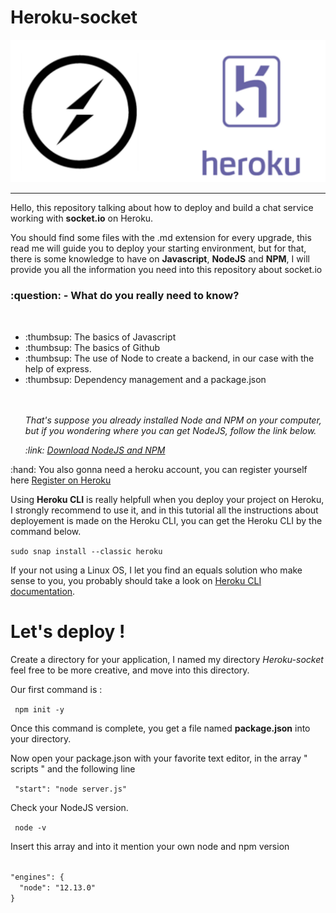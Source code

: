 # Heroku-socket

<img src="repo.png">

<hr>

<p> Hello, this repository talking about how to deploy and build a chat service working with <b>socket.io</b> on Heroku.</p>
<p> You should find some files with the .md extension for every upgrade, this read me will guide you to deploy your starting environment, but for that, there is some knowledge to have on <b>Javascript</b>, <b>NodeJS</b> and <b>NPM</b>, I will provide you all the information you need into this repository about socket.io </p>

<h3> :question: - What do you really need to know? </h3>

<br>

<ul>

<li> :thumbsup: The basics of Javascript</li>
<li> :thumbsup: The basics of Github</li>
<li> :thumbsup: The use of Node to create a backend, in our case with the help of express.</li>
<li> :thumbsup: Dependency management and a package.json</li>
<br><br>
<p><i> That's suppose you already installed Node and NPM on your computer, but if you wondering where you can get NodeJS, follow the link below.</i></p>
<p><i> :link: <a href="https://www.npmjs.com/get-npm" target="_blank">Download NodeJS and NPM </a> </i></p>


</ul>

<p> :hand: You also gonna need a heroku account, you can register yourself here <a href="https://signup.heroku.com/" target="_blank"> Register on Heroku </a></p>

<p>
Using <b>Heroku CLI</b> is really helpfull when you deploy your project on Heroku, I strongly recommend to use it, and in this tutorial all the instructions about deployement is made on the Heroku CLI, you can get the Heroku CLI by the command below.</p>

<code>sudo snap install --classic heroku </code>

<p> If your not using a Linux OS, I let you find an equals solution who make sense to you, you probably should take a look on <a href="https://devcenter.heroku.com/articles/heroku-cli" target="_blank"> Heroku CLI documentation</a>.</p>

# Let's deploy !


<p> Create a directory for your application, I named my directory <i>Heroku-socket </i> feel free to be more creative, and move into this directory.</p>

<p>Our first command  is : </p>

<code> npm init -y </code>

<p> Once this command is complete, you get a file named  <b>package.json</b> into your directory. </p>

<p> Now open your package.json with your favorite text editor, in the array " scripts " and the following line <br>

<code> "start": "node server.js" </code>

<p> Check your NodeJS  version. </p>

<code> node -v </code>

<p> Insert this array and into it mention your own node and npm version </p>

<code>
"engines": {
  "node": "12.13.0"
}
</code>

